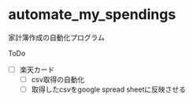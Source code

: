 # automate_my_spendings
家計簿作成の自動化プログラム

ToDo
- [ ] 楽天カード
  - [ ] csv取得の自動化
  - [ ] 取得したcsvをgoogle spread sheetに反映させる

